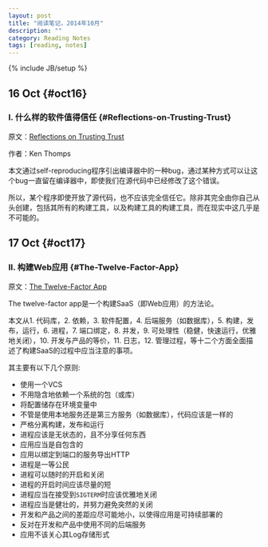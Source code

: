 ```yaml
---
layout: post
title: "阅读笔记，2014年10月"
description: ""
category: Reading Notes
tags: [reading, notes]
---
```

{% include JB/setup %}

## 16 Oct {#oct16}

### I. 什么样的软件值得信任 {#Reflections-on-Trusting-Trust}
原文：[Reflections on Trusting Trust](http://cm.bell-labs.com/who/ken/trust.html)

作者：Ken Thomps

本文通过self-reproducing程序引出编译器中的一种bug，通过某种方式可以让这个bug一直留在编译器中，即使我们在源代码中已经修改了这个错误。

所以，某个程序即使开放了源代码，也不应该完全信任它。除非其完全由你自己从头创建，包括其所有的构建工具，以及构建工具的构建工具，而在现实中这几乎是不可能的。


## 17 Oct {#oct17}

### II. 构建Web应用 {#The-Twelve-Factor-App}
原文：[The Twelve-Factor App](http://12factor.net/)

The twelve-factor app是一个构建SaaS（即Web应用）的方法论。

本文从1. 代码库，2. 依赖，3. 软件配置，4. 后端服务（如数据库），5. 构建，发布，运行，6. 进程，7. 端口绑定，8. 并发，9. 可处理性（稳健，快速运行，优雅地关闭），10. 开发与产品的等价，11. 日志，12. 管理过程，等十二个方面全面描述了构建SaaS的过程中应当注意的事项。

其主要有以下几个原则:

* 使用一个VCS
* 不用隐含地依赖一个系统的包（或库）
* 将配置储存在环境变量中
* 不管是使用本地服务还是第三方服务（如数据库），代码应该是一样的
* 严格分离构建，发布和运行
* 进程应该是无状态的，且不分享任何东西
* 应用应当是自包含的
* 应用以绑定到端口的服务导出HTTP
* 进程是一等公民
* 进程可以随时的开启和关闭
* 进程的开启时间应该尽量的短
* 进程应当在接受到`SIGTERM`时应该优雅地关闭
* 进程应当是健壮的，并努力避免突然的关闭
* 开发和产品之间的差距应尽可能地小，以使得应用是可持续部署的
* 反对在开发和产品中使用不同的后端服务
* 应用不该关心其Log存储形式

